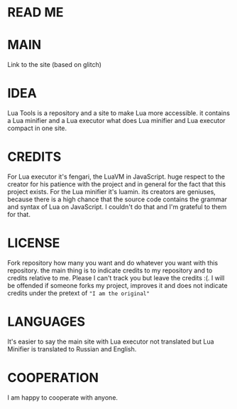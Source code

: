 # READ ME
# MAIN
Link to the site (based on glitch)

# IDEA
Lua Tools is a repository and a site to make Lua more accessible. it contains a Lua minifier and a Lua executor what does Lua minifier and Lua executor compact in one site.
# CREDITS
For Lua executor it's fengari, the LuaVM in JavaScript. huge respect to the creator for his patience with the project and in general for the fact that this project exists. For the Lua minifier it's luamin. its creators are geniuses, because there is a high chance that the source code contains the grammar and syntax of Lua on JavaScript. I couldn't do that and I'm grateful to them for that.
# LICENSE
Fork repository how many you want and do whatever you want with this repository. the main thing is to indicate credits to my repository and to credits relative to me. Please I can't track you but leave the credits :(. I will be offended if someone forks my project, improves it and does not indicate credits under the pretext of `"I am the original"`
# LANGUAGES
It's easier to say the main site with Lua executor not translated but Lua Minifier is translated to Russian and English.
# COOPERATION
I am happy to cooperate with anyone.


